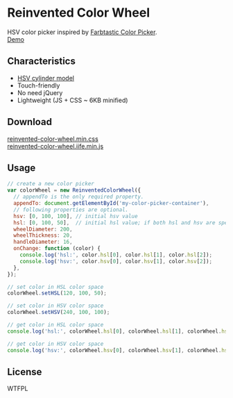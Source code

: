 # Reinvented Color Wheel

HSV color picker inspired by [Farbtastic Color Picker](https://acko.net/blog/farbtastic-jquery-color-picker-plug-in/).  
[Demo](https://luncheon.github.io/reinvented-color-wheel/)


## Characteristics

* [HSV cylinder model](https://en.wikipedia.org/wiki/HSL_and_HSV)
* Touch-friendly
* No need jQuery
* Lightweight (JS + CSS ~ 6KB minified)

<!-- 
## Installation

### via npm (with a module bundler)

```bash
$ npm install reinvented-color-wheel
```

```javascript
import "reinvented-color-wheel.min.css";
import ReinventedColorWheelOptions from "reinvented-color-wheel";
```

### via CDN

```html
<link rel="https://cdn.jsdelivr.net/npm/reinvented-color-wheel@0.0.1/reinvented-color-wheel.min.css">
<script src="https://cdn.jsdelivr.net/npm/reinvented-color-wheel@0.0.1"></script>
<script>/* `window.ReinventedColorWheelOptions` object is available */</script>
```

### Download directly

<a target="_blank" download="reinvented-color-wheel.min.css" href="https://cdn.jsdelivr.net/npm/reinvented-color-wheel@0.0.1/reinvented-color-wheel.min.css">reinvented-color-wheel.min.css</a>  
<a target="_blank" download="reinvented-color-wheel.min.js"  href="https://cdn.jsdelivr.net/npm/reinvented-color-wheel@0.0.1/reinvented-color-wheel.min.js">reinvented-color-wheel.min.js</a>
-->

## Download

<a target="_blank" download="reinvented-color-wheel.min.css" href="https://luncheon.github.io/reinvented-color-wheel/reinvented-color-wheel.min.css">reinvented-color-wheel.min.css</a>  
<a target="_blank" download="reinvented-color-wheel.iife.min.js" href="https://luncheon.github.io/reinvented-color-wheel/reinvented-color-wheel.iife.min.js">reinvented-color-wheel.iife.min.js</a>


## Usage

```javascript
// create a new color picker
var colorWheel = new ReinventedColorWheel({
  // appendTo is the only required property.
  appendTo: document.getElementById('my-color-picker-container'),
  // following properties are optional.
  hsv: [0, 100, 100], // initial hsv value
  hsl: [0, 100, 50],  // initial hsl value; if both hsl and hsv are specified, hsv is applied and hsl is ignored.
  wheelDiameter: 200,
  wheelThickness: 20,
  handleDiameter: 16,
  onChange: function (color) {
    console.log('hsl:', color.hsl[0], color.hsl[1], color.hsl[2]);
    console.log('hsv:', color.hsv[0], color.hsv[1], color.hsv[2]);
  },
});

// set color in HSL color space
colorWheel.setHSL(120, 100, 50);

// set color in HSV color space
colorWheel.setHSV(240, 100, 100);

// get color in HSL color space
console.log('hsl:', colorWheel.hsl[0], colorWheel.hsl[1], colorWheel.hsl[2]);

// get color in HSV color space
console.log('hsv:', colorWheel.hsv[0], colorWheel.hsv[1], colorWheel.hsv[2]);
```


## License

WTFPL
